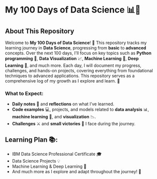 # My 100 Days of Data Science 📊🚀

## About This Repository

Welcome to **My 100 Days of Data Science**! 🎉 This repository tracks my learning journey in **Data Science**, progressing from **basic** to **advanced** concepts. Over the next 100 days, I'll focus on key topics such as **Python programming** 🐍, **Data Visualization** 📈, **Machine Learning** 🤖, **Deep Learning** 🧠, and much more. Each day, I will document my progress, challenges, and hands-on projects, covering everything from foundational techniques to advanced applications. This repository serves as a comprehensive log of my growth as I explore and learn. 🌱

### What to Expect:
- **Daily notes** 📝 and **reflections** on what I’ve learned.
- **Code examples** 💻, projects, and models related to **data analysis** 📊, **machine learning** 🤖, and **visualization** 📉.
- **Challenges** ⚔️ and **small victories** 🎉 I face during the journey.

## Learning Plan 📚:
- IBM Data Science Professional Certificate 🎓
- Data Science Projects 💡
- Machine Learning & Deep Learning 🧠
- And much more as I explore and adapt throughout the journey! 🌱
